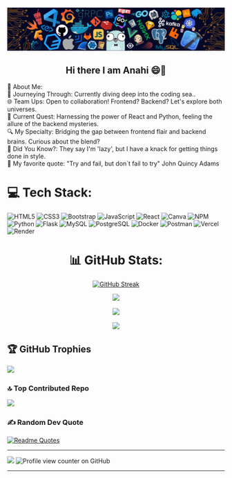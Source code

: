 ![Github Banner](https://github.com/Jaydeep-Yadav/Jaydeep-Yadav/blob/main/banner.png)

<div align="center"> <h2> Hi there I am Anahi 😄👋 </h2> </div>
💫 About Me: <br>
🚀 Journeying Through: Currently diving deep into the coding sea..<br>🌐 Team Ups: Open to collaboration! Frontend? Backend? Let's explore both universes.<br>📘 Current Quest: Harnessing the power of React and Python, feeling the allure of the backend mysteries.<br>🔍 My Specialty: Bridging the gap between frontend flair and backend brains. Curious about the blend?<br>🌟 Did You Know?: They say I'm 'lazy', but I have a knack for getting things done in style.<br> 💖 My favorite quote: "Try and fail, but don´t fail to try" John Quincy Adams



# 💻 Tech Stack:
![HTML5](https://img.shields.io/badge/html5-%23E34F26.svg?style=for-the-badge&logo=html5&logoColor=white) ![CSS3](https://img.shields.io/badge/css3-%231572B6.svg?style=for-the-badge&logo=css3&logoColor=white) ![Bootstrap](https://img.shields.io/badge/bootstrap-%23563D7C.svg?style=for-the-badge&logo=bootstrap&logoColor=white) ![JavaScript](https://img.shields.io/badge/javascript-%23323330.svg?style=for-the-badge&logo=javascript&logoColor=%23F7DF1E) ![React](https://img.shields.io/badge/react-%2320232a.svg?style=for-the-badge&logo=react&logoColor=%2361DAFB) ![Canva](https://img.shields.io/badge/Canva-%2300C4CC.svg?style=for-the-badge&logo=Canva&logoColor=white) 
![NPM](https://img.shields.io/badge/NPM-%23CB3837.svg?style=for-the-badge&logo=npm&logoColor=white) ![Python](https://img.shields.io/badge/Python-3776AB?style=for-the-badge&logo=python&logoColor=white) ![Flask](https://img.shields.io/badge/Flask-000000?style=for-the-badge&logo=flask&logoColor=white) ![MySQL](https://img.shields.io/badge/MySQL-00000F?style=for-the-badge&logo=mysql&logoColor=white) ![PostgreSQL](https://img.shields.io/badge/PostgreSQL-316192?style=for-the-badge&logo=postgresql&logoColor=white) ![Docker](https://img.shields.io/badge/docker-%230db7ed.svg?style=for-the-badge&logo=docker&logoColor=white) ![Postman](https://img.shields.io/badge/Postman-FF6C37?style=for-the-badge&logo=postman&logoColor=white) ![Vercel](https://img.shields.io/badge/vercel-%23000000.svg?style=for-the-badge&logo=vercel&logoColor=white) ![Render](https://img.shields.io/badge/Render-%46E3B7.svg?style=for-the-badge&logo=render&logoColor=white)

<div  align="center">
  
# 📊 GitHub Stats:

[![GitHub Streak](https://github-readme-streak-stats.herokuapp.com?user=AnahiVera&theme=dark&hide_border=false)](https://git.io/streak-stats)

![](https://github-readme-stats.vercel.app/api?username=AnahiVera&theme=dark&hide_border=true&include_all_commits=false&count_private=false)<br/>

![](https://github-readme-stats.vercel.app/api/top-langs/?username=AnahiVera&theme=dark&hide_border=true&include_all_commits=false&count_private=false&layout=compact)

<img src="https://wakatime.com/share/@d349b962-b98b-4069-b480-14dda5debe4d/2fb38de9-5bb2-4069-b121-aa1a8518abf8.svg" height="350"/>


</div>







## 🏆 GitHub Trophies
![](https://github-profile-trophy.vercel.app/?username=AnahiVera&theme=onedark&no-frame=true&no-bg=false&margin-w=4)

### 🔝 Top Contributed Repo
![](https://github-contributor-stats.vercel.app/api?username=AnahiVera&limit=5&theme=tokyonight&combine_all_yearly_contributions=true)

### ✍️ Random Dev Quote
[![Readme Quotes](https://quotes-github-readme.vercel.app/api?type=horizontal&theme=dark&border=true)](https://github.com/piyushsuthar/github-readme-quotes)

---
[![](https://visitcount.itsvg.in/api?id=AnahiVera&icon=2&color=4)](https://visitcount.itsvg.in)
![Profile view counter on GitHub](https://komarev.com/ghpvc/?username=AnahiVera)


------




<!--
**AnahiVera/AnahiVera** is a ✨ _special_ ✨ repository because its `README.md` (this file) appears on your GitHub profile.

Here are some ideas to get you started:

- 🔭 I’m currently working on ...
- 🌱 I’m currently learning ...
- 👯 I’m looking to collaborate on ...
- 🤔 I’m looking for help with ...
- 💬 Ask me about ...
- 📫 How to reach me: ...
- 😄 Pronouns: ...
- ⚡ Fun fact: ...
-->
